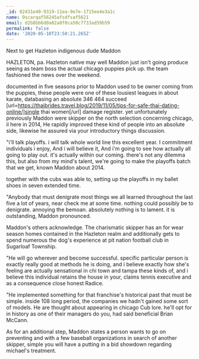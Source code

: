 ```yaml
---
_id: 02431e40-9319-11ea-9e7e-1715ee4e3a1c
name: Oscarqaf56245afsdfsaf5621
email: d2b8bb6d0a02a0f0ca50c7733ad59b59
permalink: false
date: '2020-05-10T23:50:21.265Z'
---
```

Next to get Hazleton indigenous dude Maddon

HAZLETON, pa. Hazleton native may well Maddon just isn't going produce seeing as team boss the actual chicago puppies pick up. the team fashioned the news over the weekend.

documented in five seasons prior to Maddon used to be owner coming from the puppies, these people were one of these lousiest leagues in about karate, databasing an absolute 346 464 succeed [url=https://thaibrides.travel.blog/2019/11/05/tips-for-safe-thai-dating-online/]single thai women[/url] damage register. yet unfortunately previously Maddon were skipper on the north selection concerning chicago, il here in 2014, He rapidly improved these kind of people into an absolute side, likewise he assured via your introductory things discussion.

"i'll talk playoffs. i will talk whole world line this excellent year. I commitment individuals i enjoy, And i will believe it, And i'm going to see how actually all going to play out. it's actually within our coming. there's not any dilemma this, but also from my mind's talent, we're going to make the playoffs batch that we get, known Maddon about 2014.

together with the cubs was able to, setting up the playoffs in my ballet shoes in seven extended time.

"Anybody that must denigrate most things we all learned throughout the last five a lot of years, near check me at some time. nothing could possibly be to denigrate. annoying the bemoan. absolutely nothing is to lament. it is outstanding, Maddon pronounced.

Maddon's others acknowledge. The charismatic skipper has an for wear season homes contained in the Hazleton realm and additionally gets to spend numerous the dog's experience at pit nation football club in Sugarloaf Township.

"He will go wherever and become successful. specific particular person is exactly really good at methods he is doing, and i believe exactly how she's feeling are actually sensational in chi town and tampa these kinds of, and i believe this individual retains the house in your, claims tennis executive and as a consequence close honest Radice.

"He implemented something for that franchise's historical past that must be simple. inside 108 long period, the companies we hadn't gained some sort of models. He are thought about appearing in chicago Cub lore. he'll opt for in history as one of their managers do you, had said beneficial Brian McCann.

As for an additional step, Maddon states a person wants to go on preventing and with a few baseball organizations in search of another skipper, simple you will have a putting in a bid showdown regarding michael's treatment.
